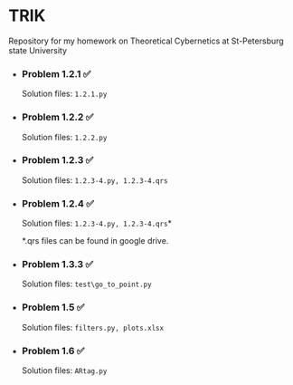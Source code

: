 # TRIK
Repository for my homework on Theoretical Cybernetics at St-Petersburg state University


- ### Problem 1.2.1 :white_check_mark:

  Solution files: ```1.2.1.py```

- ### Problem 1.2.2 :white_check_mark:

  Solution files: ```1.2.2.py```

- ### Problem 1.2.3 :white_check_mark:

  Solution files: ```1.2.3-4.py, 1.2.3-4.qrs```
  
  
- ### Problem 1.2.4 :white_check_mark:

  Solution files: ```1.2.3-4.py, 1.2.3-4.qrs```*
  
  *.qrs files can be found in google drive.

- ### Problem 1.3.3 :white_check_mark:

  Solution files: ```test\go_to_point.py```
  
- ### Problem 1.5 :white_check_mark:

  Solution files: ```filters.py, plots.xlsx```
  
- ### Problem 1.6  :white_check_mark:
  
  Solution files: ```ARtag.py```
